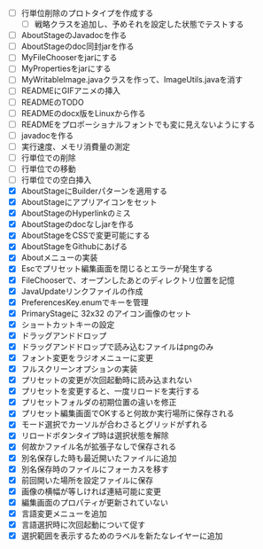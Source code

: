 - [ ] 行単位削除のプロトタイプを作成する
  - [ ] 戦略クラスを追加し、予めそれを設定した状態でテストする

- [ ] AboutStageのJavadocを作る
- [ ] AboutStageのdoc同封jarを作る
- [ ] MyFileChooserをjarにする
- [ ] MyPropertiesをjarにする
- [ ] MyWritableImage.javaクラスを作って、ImageUtils.javaを消す
- [ ] READMEにGIFアニメの挿入
- [ ] READMEのTODO
- [ ] READMEのdocx版をLinuxから作る
- [ ] READMEをプロポーショナルフォントでも変に見えないようにする
- [ ] javadocを作る
- [ ] 実行速度、メモリ消費量の測定
- [ ] 行単位での削除
- [ ] 行単位での移動
- [ ] 行単位での空白挿入
- [x] AboutStageにBuilderパターンを適用する
- [x] AboutStageにアプリアイコンをセット
- [x] AboutStageのHyperlinkのミス
- [x] AboutStageのdocなしjarを作る
- [x] AboutStageをCSSで変更可能にする
- [x] AboutStageをGithubにあげる
- [x] Aboutメニューの実装
- [x] Escでプリセット編集画面を閉じるとエラーが発生する
- [x] FileChooserで、オープンしたあとのディレクトリ位置を記憶
- [x] JavaUpdateリンクファイルの作成
- [x] PreferencesKey.enumでキーを管理
- [x] PrimaryStageに 32x32 のアイコン画像のセット
- [x] ショートカットキーの設定
- [x] ドラッグアンドドロップ
- [x] ドラッグアンドドロップで読み込むファイルはpngのみ
- [x] フォント変更をラジオメニューに変更
- [x] フルスクリーンオプションの実装
- [x] プリセットの変更が次回起動時に読み込まれない
- [x] プリセットを変更すると、一度リロードを実行する
- [x] プリセットフォルダの初期位置の違いを修正
- [x] プリセット編集画面でOKすると何故か実行場所に保存される
- [x] モード選択でカーソルが合わさるとグリッドがずれる
- [x] リロードボタンタイプ時は選択状態を解除
- [x] 何故かファイル名が拡張子なしで保存される
- [x] 別名保存した時も最近開いたファイルに追加
- [x] 別名保存時のファイルにフォーカスを移す
- [x] 前回開いた場所を設定ファイルに保存
- [x] 画像の横幅が等しければ連結可能に変更
- [x] 編集画面のプロパティが更新されていない
- [x] 言語変更メニューを追加
- [x] 言語選択時に次回起動について促す
- [x] 選択範囲を表示するためのラベルを新たなレイヤーに追加
